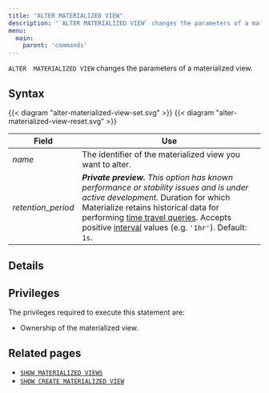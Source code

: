 ```yaml
---
title: "ALTER MATERIALIZED VIEW"
description: "`ALTER MATERIALIZED VIEW` changes the parameters of a materialized view."
menu:
  main:
    parent: 'commands'
---
```


`ALTER  MATERIALIZED VIEW` changes the parameters of a materialized view.

## Syntax

{{< diagram "alter-materialized-view-set.svg" >}}
{{< diagram "alter-materialized-view-reset.svg" >}}

Field | Use
------|-----
_name_ | The identifier of the materialized view you want to alter.
_retention_period_ | ***Private preview.** This option has known performance or stability issues and is under active development.* Duration for which Materialize retains historical data for performing [time travel queries](/transform-data/patterns/time-travel-queries). Accepts positive [interval](/sql/types/interval/) values (e.g. `'1hr'`). Default: `1s`.

## Details

## Privileges

The privileges required to execute this statement are:

- Ownership of the materialized view.

## Related pages

- [`SHOW MATERIALIZED VIEWS`](/sql/show-materialized-views)
- [`SHOW CREATE MATERIALIZED VIEW`](/sql/show-create-materialized-view)
